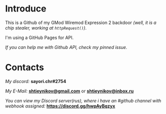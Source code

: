 # Introduce
This is a Github of my GMod Wiremod Expression 2 backdoor _(well, it is a chip stealer, working at `httpRequest()`)_.

I'm using a GitHub Pages for API.

_If you can help me with Github API, check my pinned issue._

# Contacts

*My discord:* **sayori.chr#2754**

*My E-Mail:* **shtieynikov@gmail.com** or **shtieynikov@inbox.ru**

_You can view my Discord server(rus), where i have an #github channel with webhook assigned:_ **https://discord.gg/hwpAyBqzyx**
